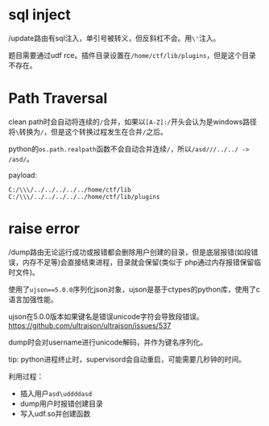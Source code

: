 # sql inject
/update路由有sql注入，单引号被转义，但反斜杠不会。用`\'`注入。

题目需要通过udf rce。插件目录设置在`/home/ctf/lib/plugins`，但是这个目录不存在。
# Path Traversal
clean path时会自动将连续的`/`合并，如果以`[A-Z]:/`开头会认为是windows路径将`\`转换为`/`，但是这个转换过程发生在合并`/`之后。

python的`os.path.realpath`函数不会自动合并连续`/`，所以`/asd///../../ -> /asd/`。

payload:
```
C:/\\\/../../../../../home/ctf/lib
C:/\\\/../../../../../home/ctf/lib/plugins
```
# raise error
/dump路由无论运行成功或报错都会删除用户创建的目录，但是底层报错(如段错误，内存不足等)会直接结束进程，目录就会保留(类似于 php通过内存报错保留临时文件)。

使用了`ujson==5.0.0`序列化json对象，ujson是基于ctypes的python库，使用了c语言加强性能。

ujson在5.0.0版本如果键名是错误unicode字符会导致段错误。https://github.com/ultrajson/ultrajson/issues/537

dump时会对username进行unicode解码，并作为键名序列化。

tip: python进程终止时，supervisord会自动重启，可能需要几秒钟的时间。

利用过程：
* 插入用户`asd\uddddasd`
* dump用户时报错创建目录
* 写入udf.so并创建函数